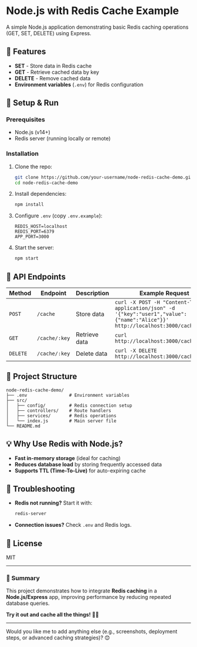 # **Node.js with Redis Cache Example**  

A simple Node.js application demonstrating basic Redis caching operations (GET, SET, DELETE) using Express.  

## **📌 Features**  
- **SET** - Store data in Redis cache  
- **GET** - Retrieve cached data by key  
- **DELETE** - Remove cached data  
- **Environment variables** (`.env`) for Redis configuration  

## **🚀 Setup & Run**  

### **Prerequisites**  
- Node.js (v14+)  
- Redis server (running locally or remote)  

### **Installation**  
1. Clone the repo:  
   ```bash
   git clone https://github.com/your-username/node-redis-cache-demo.git
   cd node-redis-cache-demo
   ```  

2. Install dependencies:  
   ```bash
   npm install
   ```  

3. Configure `.env` (copy `.env.example`):  
   ```env
   REDIS_HOST=localhost
   REDIS_PORT=6379
   APP_PORT=3000
   ```  

4. Start the server:  
   ```bash
   npm start
   ```  

## **📡 API Endpoints**  

| Method | Endpoint | Description | Example Request |
|--------|----------|-------------|----------------|
| `POST` | `/cache` | Store data | `curl -X POST -H "Content-Type: application/json" -d '{"key":"user1","value":{"name":"Alice"}}' http://localhost:3000/cache` |
| `GET`  | `/cache/:key` | Retrieve data | `curl http://localhost:3000/cache/user1` |
| `DELETE` | `/cache/:key` | Delete data | `curl -X DELETE http://localhost:3000/cache/user1` |

## **📂 Project Structure**  
```
node-redis-cache-demo/
├── .env                # Environment variables
├── src/
│   ├── config/         # Redis connection setup
│   ├── controllers/    # Route handlers
│   ├── services/       # Redis operations
│   └── index.js        # Main server file
└── README.md
```

## **💡 Why Use Redis with Node.js?**  
- **Fast in-memory storage** (ideal for caching)  
- **Reduces database load** by storing frequently accessed data  
- **Supports TTL (Time-To-Live)** for auto-expiring cache  

## **🔧 Troubleshooting**  
- **Redis not running?** Start it with:  
  ```bash
  redis-server
  ```
- **Connection issues?** Check `.env` and Redis logs.  

## **📜 License**  
MIT  

---

### **🎯 Summary**  
This project demonstrates how to integrate **Redis caching** in a **Node.js/Express** app, improving performance by reducing repeated database queries.  

**Try it out and cache all the things!** 🚀🔥  

---

Would you like me to add anything else (e.g., screenshots, deployment steps, or advanced caching strategies)? 😊

